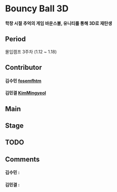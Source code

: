# Bouncy Ball 3D
#### 학창 시절 추억의 게임 바운스볼, 유니티를 통해 3D로 재탄생

## Period
몰입캠프 3주차 (1.12 ~ 1.18)

## Contributor

#### 김수민 [fosemfhtm](https://github.com/fosemfhtm)

#### 김민결 [KimMingyeol](https://github.com/KimMingyeol)

## Main

## Stage

## TODO

## Comments

#### 김수민 : 
#### 김민결 : 


